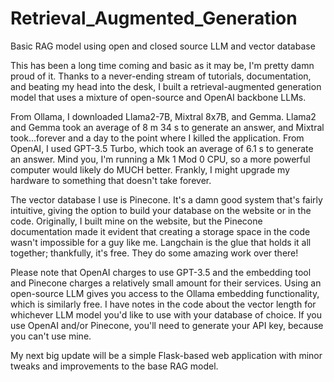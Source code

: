 # Retrieval_Augmented_Generation
Basic RAG model using open and closed source LLM and vector database

This has been a long time coming and basic as it may be, I'm pretty damn proud of it. Thanks to a never-ending stream of tutorials, documentation, and beating my head into the desk, I built a retrieval-augmented generation model that uses a mixture of open-source and OpenAI backbone LLMs. 

From Ollama, I downloaded Llama2-7B, Mixtral 8x7B, and Gemma. Llama2 and Gemma took an average of 8 m 34 s to generate an answer, and Mixtral took...forever and a day to the point where I killed the application. From OpenAI, I used GPT-3.5 Turbo, which took an average of 6.1 s to generate an answer. Mind you, I'm running a Mk 1 Mod 0 CPU, so a more powerful computer would likely do MUCH better. Frankly, I might upgrade my hardware to something that doesn't take forever. 

The vector database I use is Pinecone. It's a damn good system that's fairly intuitive, giving the option to build your database on the website or in the code. Originally, I built mine on the website, but the Pinecone documentation made it evident that creating a storage space in the code wasn't impossible for a guy like me. Langchain is the glue that holds it all together; thankfully, it's free. They do some amazing work over there!

Please note that OpenAI charges to use GPT-3.5 and the embedding tool and Pinecone charges a relatively small amount for their services. Using an open-source LLM gives you access to the Ollama embedding functionality, which is similarly free. I have notes in the code about the vector length for whichever LLM model you'd like to use with your database of choice. If you use OpenAI and/or Pinecone, you'll need to generate your API key, because you can't use mine. 

My next big update will be a simple Flask-based web application with minor tweaks and improvements to the base RAG model.
